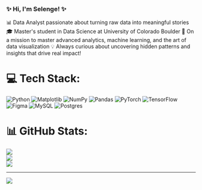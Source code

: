 ### ✨ Hi, I'm Selenge! ✨
📊 Data Analyst passionate about turning raw data into meaningful stories
🎓 Master's student in Data Science at University of Colorado Boulder
🚀 On a mission to master advanced analytics, machine learning, and the art of data visualization
💡 Always curious about uncovering hidden patterns and insights that drive real impact!

# 💻 Tech Stack:
![Python](https://img.shields.io/badge/python-3670A0?style=for-the-badge&logo=python&logoColor=ffdd54) ![Matplotlib](https://img.shields.io/badge/Matplotlib-%23ffffff.svg?style=for-the-badge&logo=Matplotlib&logoColor=black) ![NumPy](https://img.shields.io/badge/numpy-%23013243.svg?style=for-the-badge&logo=numpy&logoColor=white) ![Pandas](https://img.shields.io/badge/pandas-%23150458.svg?style=for-the-badge&logo=pandas&logoColor=white) ![PyTorch](https://img.shields.io/badge/PyTorch-%23EE4C2C.svg?style=for-the-badge&logo=PyTorch&logoColor=white) ![TensorFlow](https://img.shields.io/badge/TensorFlow-%23FF6F00.svg?style=for-the-badge&logo=TensorFlow&logoColor=white) ![Figma](https://img.shields.io/badge/figma-%23F24E1E.svg?style=for-the-badge&logo=figma&logoColor=white) ![MySQL](https://img.shields.io/badge/mysql-4479A1.svg?style=for-the-badge&logo=mysql&logoColor=white) ![Postgres](https://img.shields.io/badge/postgres-%23316192.svg?style=for-the-badge&logo=postgresql&logoColor=white)
# 📊 GitHub Stats:
![](https://github-readme-stats.vercel.app/api?username=selengecagin&theme=blue-green&hide_border=false&include_all_commits=false&count_private=false)<br/>
![](https://nirzak-streak-stats.vercel.app/?user=selengecagin&theme=blue-green&hide_border=false)<br/>
![](https://github-readme-stats.vercel.app/api/top-langs/?username=selengecagin&theme=blue-green&hide_border=false&include_all_commits=false&count_private=false&layout=compact)

---
[![](https://visitcount.itsvg.in/api?id=selengecagin&icon=0&color=0)](https://visitcount.itsvg.in)

<!-- Proudly created with GPRM ( https://gprm.itsvg.in ) -->
